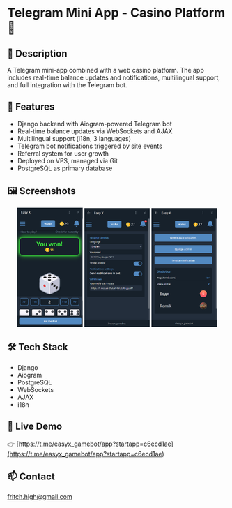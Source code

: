 # Telegram Mini App - Casino Platform 🎰

## 📌 Description
A Telegram mini-app combined with a web casino platform. The app includes real-time balance updates and notifications, multilingual support, and full integration with the Telegram bot.

## 🚀 Features
- Django backend with Aiogram-powered Telegram bot
- Real-time balance updates via WebSockets and AJAX
- Multilingual support (i18n, 3 languages)
- Telegram bot notifications triggered by site events
- Referral system for user growth
- Deployed on VPS, managed via Git
- PostgreSQL as primary database

## 🖼️ Screenshots
<p align="center">
  <img src="screenshots/home.png" alt="Home Page" width="150"/>
  <img src="screenshots/settings.png" alt="Balance Update" width="150"/>
  <img src="screenshots/admin-panel.png" alt="Balance Update" width="150"/>
</p>


## 🛠️ Tech Stack
- Django
- Aiogram
- PostgreSQL
- WebSockets
- AJAX
- i18n

## 📎 Live Demo
👉 [https://t.me/easyx_gamebot/app?startapp=c6ecd1ae](https://t.me/easyx_gamebot/app?startapp=c6ecd1ae)

## 📫 Contact
fritch.high@gmail.com
